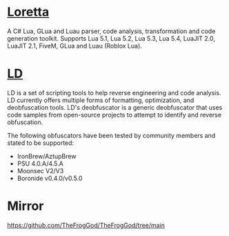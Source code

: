 # [Loretta](https://github.com/LorettaDevs/)

A C# Lua, GLua and Luau parser, code analysis, transformation and code generation toolkit. Supports Lua 5.1, Lua 5.2, Lua 5.3, Lua 5.4, LuaJIT 2.0, LuaJIT 2.1, FiveM, GLua and Luau (Roblox Lua).

# [LD](https://bmcq-0.gitbook.io/ld-documentation/ld-information/general-information)

LD is a set of scripting tools to help reverse engineering and code analysis. LD currently offers multiple forms of formatting, optimization, and deobfuscation tools. LD's deobfuscator is a generic deobfuscator that uses code samples from open-source projects to attempt to identify and reverse obfuscation.

The following obfuscators have been tested by community members and stated to be supported:
- IronBrew/AztupBrew
- PSU 4.0.A/4.5.A
- Moonsec V2/V3
- Boronide v0.4.0/v0.5.0

# Mirror

https://github.com/TheFrogGod/TheFrogGod/tree/main
